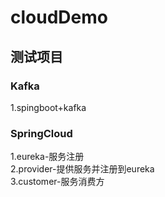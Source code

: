 # cloudDemo  

## 测试项目
  
### Kafka  
1.spingboot+kafka  

### SpringCloud  
1.eureka-服务注册  
2.provider-提供服务并注册到eureka  
3.customer-服务消费方